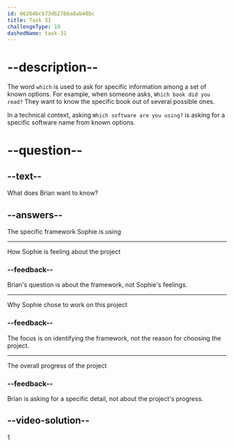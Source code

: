 ```yaml
---
id: 66264bc673d62766a8ab48bc
title: Task 31
challengeType: 19
dashedName: task-31
---
```


<!--
AUDIO REFERENCE:
Brian: Which framework are you working with?
-->

# --description--

The word `which` is used to ask for specific information among a set of known options. For example, when someone asks, `Which book did you read?` They want to know the specific book out of several possible ones.

In a technical context, asking `Which software are you using?` is asking for a specific software name from known options.

# --question--

## --text--

What does Brian want to know?

## --answers--

The specific framework Sophie is using

---

How Sophie is feeling about the project

### --feedback--

Brian's question is about the framework, not Sophie's feelings.

---

Why Sophie chose to work on this project

### --feedback--

The focus is on identifying the framework, not the reason for choosing the project.

---

The overall progress of the project

### --feedback--

Brian is asking for a specific detail, not about the project's progress.

## --video-solution--

1

